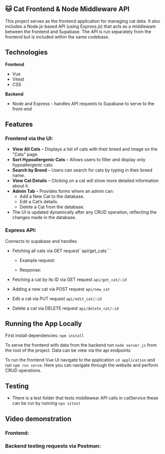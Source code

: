 ## 🐱 Cat Frontend & Node Middleware API

This project serves as the frontend application for managing cat data. It also includes a Node.js-based API (using Express.js) that acts as a middleware between the frontend and Supabase. The API is run separately from the frontend but is included within the same codebase.

## Technologies 

**Frontend**

- Vue
- Vitest
- CSS


**Backend**

- Node and Express - handles API requests to Supabase to serve to the front-end

## Features

### Frontend via the UI:

- **View All Cats** – Displays a list of cats with their breed and image on the "Cats" page.
- **Sort Hypoallergenic Cats** – Allows users to filter and display only hypoallergenic cats.
- **Search by Breed** – Users can search for cats by typing in their breed name.
- **View Cat Details** – Clicking on a cat will show more detailed information about it.
- **Admin Tab** – Provides forms where an admin can:
    - Add a New Cat to the database.
    - Edit a Cat’s details.
    - Delete a Cat from the database.
- The UI is updated dynamically after any CRUD operation, reflecting the changes made in the database.

### Express API:

Connects to supabase and handles 

- Fetching all cats via GET request``api/get_cats```
    - Example request: 

    - Response: 


 
- Fetching a cat by its ID via GET request ``api/get_cat/:id``

- Adding a new cat via POST request ``api/new_cat``

- Edit a cat via PUT request ``api/edit_cat/:id``

- Delete a cat via DELETE request ``api/delete_cat/:id``


## Running the App Locally

First install dependencies:  ``npm install``

To serve the frontend with data from the backend run 
``node server.js`` from the root of the project. Data can be view via the api endpoints

To run the frontend Vue UI navigate to the application ``cd application`` and run ``npm run serve``. Here you can navigate through the website and perform CRUD operations. 

## Testing 

- There is a test folder that tests middlewear API calls in catService these can be run by running ``npx vitest``

## Video demonstration 

### Frontend: 




### Backend testing requests via Postman: 


